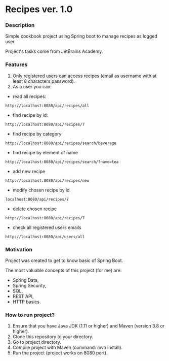 # Recipes ver. 1.0 #

### Description ###

Simple cookbook project using Spring boot to manage recipes as logged user.

Project's tasks come from JetBrains Academy.

### Features ###

1. Only registered users can access recipes (email as username with at least 8 characters password).
2. As a user you can: 
* read all recipes:
```
http://localhost:8080/api/recipes/all
```
* find recipe by id:
```
http://localhost:8080/api/recipes/7
```
* find recipe by category
```
http://localhost:8080/api/recipes/search/beverage
```
* find recipe by element of name
```
http://localhost:8080/api/recipes/search/?name=tea
```
* add new recipe
```
http://localhost:8080/api/recipes/new
```
* modify chosen recipe by id
```
localhost:8080/api/recipes/7
```
* delete chosen recipe
```
http://localhost:8080/api/recipes/7
```
* check all registered users emails
```
http://localhost:8080/api/users/all
```


### Motivation ###

Project was created to get to know basic of Spring Boot.

The most valuable concepts of this project (for me) are:
- Spring Data,
- Spring Security,
- SQL,
- REST API,
- HTTP basics.

### How to run project? ###

1. Ensure that you have Java JDK (1.11 or higher) and Maven (version 3.8 or higher).
2. Clone this repository to your directory.
3. Go to project directory.
4. Compile project with Maven (command: mvn install).
5. Run the project (project works on 8080 port).